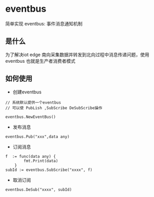 # eventbus
简单实现 eventbus: 事件消息通知机制

## 是什么
为了解决iot edge 南向采集数据并转发到北向过程中消息传递问题，使用eventbus 也就是生产者消费者模式

## 如何使用
- 创建eventbus 
```
// 系统默认提供一个eventbus
// 可以使 PubLish ,SubScribe DeSubScribe操作

eventbus.NewEventBus()
```

- 发布消息
```
eventbus.Pub("xxx",data any)
```

- 订阅消息
```
f  := func(data any) {
		fmt.Print(data)
	}
subId := eventbus.SubScribe("xxxx", f)
```

- 取消订阅
```
eventbus.DeSub("xxxx", subId)
```

